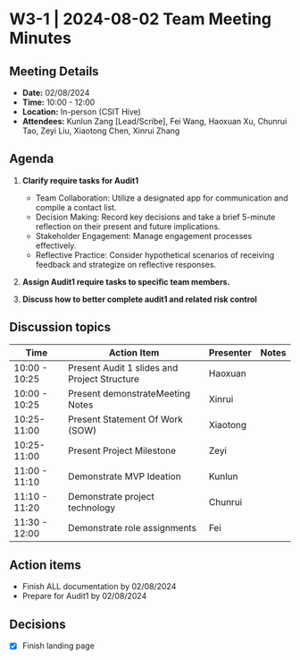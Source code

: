 # W3-1 | 2024-08-02 Team Meeting Minutes

## Meeting Details
- **Date:** 02/08/2024
- **Time:** 10:00 - 12:00
- **Location:** In-person (CSIT Hive) 
- **Attendees:** Kunlun Zang [Lead/Scribe], Fei Wang, Haoxuan Xu, Chunrui Tao, Zeyi Liu, Xiaotong Chen, Xinrui Zhang 

## Agenda
1. **Clarify require tasks for Audit1** 
   - Team Collaboration: Utilize a designated app for communication and compile a contact list.
   - Decision Making: Record key decisions and take a brief 5-minute reflection on their present and future implications.
   - Stakeholder Engagement: Manage engagement processes effectively.
   - Reflective Practice: Consider hypothetical scenarios of receiving feedback and strategize on reflective responses.
2. **Assign Audit1 require tasks to specific team members.** 
   
3. **Discuss how to better complete audit1 and related risk control** 

## Discussion topics

| Time                | Action Item                                             | Presenter        | Notes      |
|---------------------|---------------------------------------------------------|------------------|------------|
| 10:00 - 10:25             | Present Audit 1 slides and Project Structure  | Haoxuan | |
| 10:00 - 10:25             | Present demonstrateMeeting Notes  | Xinrui  | |
| 10:25- 11:00              | Present Statement Of Work (SOW)    |  Xiaotong  | |
| 10:25- 11:00              | Present Project Milestone    |  Zeyi  | |
| 11:00 - 11:10             | Demonstrate MVP Ideation       | Kunlun | |
| 11:10 - 11:20             | Demonstrate project technology                              | Chunrui |  |
| 11:30 - 12:00             | Demonstrate role assignments                             | Fei |  |

## Action items 
- Finish ALL documentation by 02/08/2024
- Prepare for Audit1 by 02/08/2024

## Decisions 
- [x] Finish landing page

